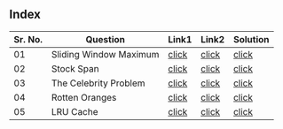 ## Index 

Sr. No. | Question|Link1 | Link2 | Solution
---|---|---|---|---
01 | Sliding Window Maximum | [click](https://practice.geeksforgeeks.org/problems/maximum-of-all-subarrays-of-size-k3101/1?utm_source=youtube&utm_medium=collab_striver_ytdescription&utm_campaign=maximum-of-all-subarrays-of-size-k) | [click](https://leetcode.com/problems/sliding-window-maximum/) | [click](./Solutions/SlidingWindowMaximum.java)
02 | Stock Span | [click](https://practice.geeksforgeeks.org/problems/stock-span-problem-1587115621/1?utm_source=youtube&utm_medium=collab_striver_ytdescription&utm_campaign=stock-span-problem) | [click](https://leetcode.com/problems/online-stock-span/) | [click](./Solutions/StockSpan.java)
03 |The Celebrity Problem | [click](https://practice.geeksforgeeks.org/problems/the-celebrity-problem/1?utm_source=youtube&utm_medium=collab_striver_ytdescription&utm_campaign=the-celebrity-problem) | [click](https://leetcode.com/problems/find-the-celebrity/) | [click](./Solutions/TheCelebrityProblem.java)
04 | Rotten Oranges | [click](https://practice.geeksforgeeks.org/problems/rotten-oranges2536/1?utm_source=youtube&utm_medium=collab_striver_ytdescription&utm_campaign=rotten-oranges) | [click](https://leetcode.com/problems/rotting-oranges/) | [click](./Solutions/RottenOranges.java) 
05 | LRU Cache | [click](https://practice.geeksforgeeks.org/problems/lru-cache/1?utm_source=youtube&utm_medium=collab_striver_ytdescription&utm_campaign=lru-cache) | [click](https://leetcode.com/problems/lru-cache/) | [click](./Solutions/LRUCache.java)
